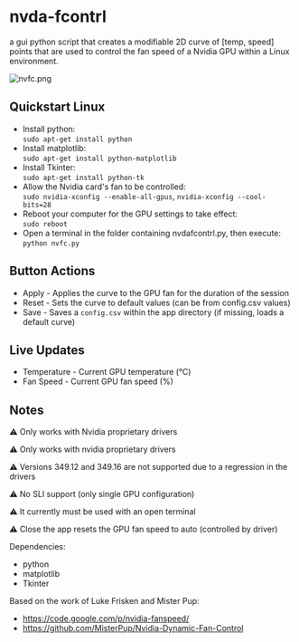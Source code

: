 # nvda-fcontrl
a gui python script that creates a modifiable 2D curve of [temp, speed] points that are used to control the fan speed of a Nvidia GPU within a Linux environment.

![nvfc.png](https://code.mattcarlotta.io/root/nvda-fcontrl/raw/master/nvfc.png)

## Quickstart Linux

* Install python:  
  `sudo apt-get install python`
* Install matplotlib:  
  `sudo apt-get install python-matplotlib`
* Install Tkinter:  
  `sudo apt-get install python-tk`
* Allow the Nvidia card's fan to be controlled:  
  `sudo nvidia-xconfig --enable-all-gpus`, `nvidia-xconfig --cool-bits=28`
* Reboot your computer for the GPU settings to take effect:  
  `sudo reboot`
* Open a terminal in the folder containing nvdafcontrl.py, then execute:  
  `python nvfc.py`

## Button Actions

* Apply - Applies the curve to the GPU fan for the duration of the session
* Reset - Sets the curve to default values (can be from config.csv values)
* Save -  Saves a `config.csv` within the app directory (if missing, loads a default curve)  

## Live Updates

* Temperature - Current GPU temperature (°C)
* Fan Speed - Current GPU fan speed (%)

## Notes
⚠️ Only works with Nvidia proprietary drivers

⚠️ Only works with nvidia proprietary drivers

⚠️ Versions 349.12 and 349.16 are not supported due to a regression in the drivers

⚠️ No SLI support (only single GPU configuration)

⚠️ It currently must be used with an open terminal

⚠️ Close the app resets the GPU fan speed to auto (controlled by driver)



Dependencies:  
* python  
* matplotlib  
* Tkinter

Based on the work of Luke Frisken and Mister Pup:  
* https://code.google.com/p/nvidia-fanspeed/
* https://github.com/MisterPup/Nvidia-Dynamic-Fan-Control
